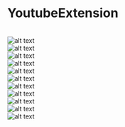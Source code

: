 # YoutubeExtension
<br/>![alt text](https://github.com/BelfoSamad/YoutubeExtension/blob/Morched23MJ/assets/logo2.png)
<br/>![alt text](https://github.com/BelfoSamad/YoutubeExtension/blob/Morched23MJ/assets/Slice%20(2).png)
<br/>![alt text](https://github.com/BelfoSamad/YoutubeExtension/blob/Morched23MJ/Growthy%20-%20Popup%20Screenshots/Intro.png)
<br/>![alt text](https://github.com/BelfoSamad/YoutubeExtension/blob/Morched23MJ/Growthy%20-%20Popup%20Screenshots/Parent%20Register.png)
<br/>![alt text](https://github.com/BelfoSamad/YoutubeExtension/blob/Morched23MJ/Growthy%20-%20Popup%20Screenshots/Parent%20Login.png)
<br/>![alt text](https://github.com/BelfoSamad/YoutubeExtension/blob/Morched23MJ/Growthy%20-%20Popup%20Screenshots/Add%20Child%201.png)
<br/>![alt text](https://github.com/BelfoSamad/YoutubeExtension/blob/Morched23MJ/Growthy%20-%20Popup%20Screenshots/Add%20Child%202.png)
<br/>![alt text](https://github.com/BelfoSamad/YoutubeExtension/blob/Morched23MJ/Growthy%20-%20Popup%20Screenshots/Add%20Child%203.png)
<br/>![alt text](https://github.com/BelfoSamad/YoutubeExtension/blob/Morched23MJ/Growthy%20-%20Popup%20Screenshots/Child%20Login.png)
<br/>![alt text](https://github.com/BelfoSamad/YoutubeExtension/blob/Morched23MJ/Growthy%20-%20Popup%20Screenshots/Dashboard%201.png)
<br/>![alt text](https://github.com/BelfoSamad/YoutubeExtension/blob/Morched23MJ/Growthy%20-%20Popup%20Screenshots/Dashboard%202.png)
